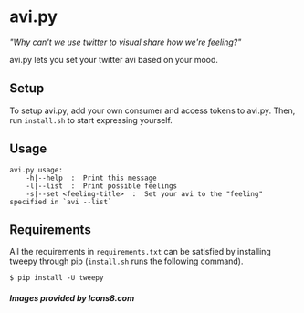 # avi.py
*"Why can't we use twitter to visual share how we're feeling?"*

avi.py lets you set your twitter avi based on your mood.

## Setup
To setup avi.py, add your own consumer and access tokens to avi.py. Then, run `install.sh` to start expressing yourself.

## Usage
```
avi.py usage:
    -h|--help  :  Print this message
    -l|--list  :  Print possible feelings
    -s|--set <feeling-title>  :  Set your avi to the "feeling" specified in `avi --list`
```

## Requirements
All the requirements in `requirements.txt` can be satisfied by installing tweepy through pip (`install.sh` runs the following command).

    $ pip install -U tweepy


##### Images provided by Icons8.com
